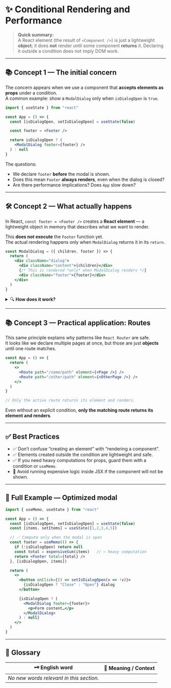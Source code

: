 # ✨ Conditional Rendering and Performance

> **Quick summary:**  
> A React element (the result of `<Component />`) is just a lightweight **object**; it does **not** render until some component **returns** it. Declaring it outside a condition does not imply DOM work.

---

## 📚 Concept 1 — The initial concern

The concern appears when we use a component that **accepts elements as props** under a condition.  
A common example: show a `ModalDialog` only when `isDialogOpen` is `true`.

```jsx
import { useState } from "react"

const App = () => {
  const [isDialogOpen, setIsDialogOpen] = useState(false)

  const footer = <Footer />

  return isDialogOpen ? (
    <ModalDialog footer={footer} />
  ) : null
}
```

The questions:  
- We declare `footer` **before** the modal is shown.  
- Does this mean `Footer` **always renders**, even when the dialog is closed?  
- Are there performance implications? Does `App` slow down?

---

## 🛠️ Concept 2 — What actually happens

In React, `const footer = <Footer />` creates a **React element** — a lightweight object in memory that describes what we want to render.  

This **does not execute** the `Footer` function yet.  
The actual rendering happens only when `ModalDialog` returns it in its `return`.

```jsx
const ModalDialog = ({ children, footer }) => {
  return (
    <div className="dialog">
      <div className="content">{children}</div>
      {/* This is rendered *only* when ModalDialog renders */}
      <div className="footer">{footer}</div>
    </div>
  )
}
```

<details>
<summary>🔍 <b>How does it work?</b></summary>

- JSX creates **elements (objects)** → very cheap.  
- **Rendering** = running the component function and producing UI.  
- While `isDialogOpen` is `false`, `Footer` never runs.  
- That’s why this pattern is safe and does not degrade performance.  

</details>

---

## 📚 Concept 3 — Practical application: Routes

This same principle explains why patterns like `React Router` are safe.  
It looks like we declare multiple pages at once, but those are just **objects** until one route matches.

```jsx
const App = () => {
  return (
    <>
      <Route path="/some/path" element={<Page />} />
      <Route path="/other/path" element={<OtherPage />} />
    </>
  )
}

// Only the active route returns its element and renders.
```

Even without an explicit condition, **only the matching route returns its element and renders**.

---

## ✅ Best Practices

- ✅ Don’t confuse “creating an element” with “rendering a component”.  
- ✅ Elements created outside the condition are lightweight and safe.  
- ✅ If you need heavy computations for props, guard them with a condition or `useMemo`.  
- 🚫 Avoid running expensive logic inside JSX if the component will not be shown.  

---

## 🚀 Full Example — Optimized modal

```jsx
import { useMemo, useState } from "react"

const App = () => {
  const [isDialogOpen, setIsDialogOpen] = useState(false)
  const [items, setItems] = useState([1,2,3,4,5])

  // ✅ Compute only when the modal is open
  const footer = useMemo(() => {
    if (!isDialogOpen) return null
    const total = expensiveSum(items)   // ← heavy computation
    return <Footer total={total} />
  }, [isDialogOpen, items])

  return (
    <>
      <button onClick={() => setIsDialogOpen(v => !v)}>
        {isDialogOpen ? "Close" : "Open"} dialog
      </button>

      {isDialogOpen ? (
        <ModalDialog footer={footer}>
          <p>Form content…</p>
        </ModalDialog>
      ) : null}
    </>
  )
}
```

---

## 📖 Glossary

| 🗝️ English word | 📝 Meaning / Context |
|-----------------|----------------------|
| _No new words relevant in this section._ |
